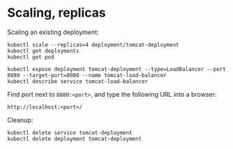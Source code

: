 # Scaling, replicas

Scaling an existing deployment:
```
kubectl scale --replicas=4 deployment/tomcat-deployment
kubectl get deployments
kubectl get pod

kubectl expose deployment tomcat-deployment --type=LoadBalancer --port 8080 --target-port=8080 --name tomcat-load-balancer
kubectl describe service tomcat-load-balancer
```

Find port next to `8080:<port>`, and type the following URL into a browser:
```
http://localhost:<port>/
```

Cleanup:

```
kubectl delete service tomcat-deployment
kubectl delete deployment tomcat-deployment
```
